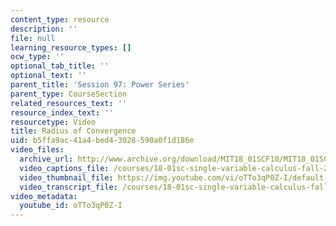 ```yaml
---
content_type: resource
description: ''
file: null
learning_resource_types: []
ocw_type: ''
optional_tab_title: ''
optional_text: ''
parent_title: 'Session 97: Power Series'
parent_type: CourseSection
related_resources_text: ''
resource_index_text: ''
resourcetype: Video
title: Radius of Convergence
uid: b5ffa9ac-41a4-bed4-3028-590a0f1d186e
video_files:
  archive_url: http://www.archive.org/download/MIT18_01SCF10/MIT18_01SCF10Rec_77_300k.mp4
  video_captions_file: /courses/18-01sc-single-variable-calculus-fall-2010/99c37d34cb6c5b4180def23c1d30e7c2_oTTo3qP0Z-I.vtt
  video_thumbnail_file: https://img.youtube.com/vi/oTTo3qP0Z-I/default.jpg
  video_transcript_file: /courses/18-01sc-single-variable-calculus-fall-2010/da86e5f3846a66ff672c12cf75a4ee10_oTTo3qP0Z-I.pdf
video_metadata:
  youtube_id: oTTo3qP0Z-I
---
```

